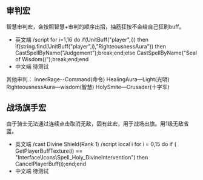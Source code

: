 ## 审判宏 ##
智慧审判宏，会按照智慧+审判的顺序出招，抽筋狂按不会给自己狂刷buff。
* 英文端
    /script for i=1,16 do if(UnitBuff("player",i)) then if(string.find(UnitBuff("player",i),"RighteousnessAura")) then CastSpellByName("Judgement");break;end;else CastSpellByName("Seal of Wisdom()");break;end;end
* 中文端
    待测试

其他审判：
InnerRage--Command(命令)
HealingAura—Light(光明)
RighteousnessAura—wisdom(智慧)
HolySmite—Crusader(十字军)

## 战场旗手宏 ##
由于骑士无法通过连续点击取消无敌，固有此宏，用于战场出旗。用1级无敌省蓝。
* 英文端
    /cast Divine Shield(Rank 1)
    /script local i for i = 0,15 do if ( GetPlayerBuffTexture(i) == "Interface\\Icons\\Spell_Holy_DivineIntervention") then CancelPlayerBuff(i);end;end
* 中文端
    待测试